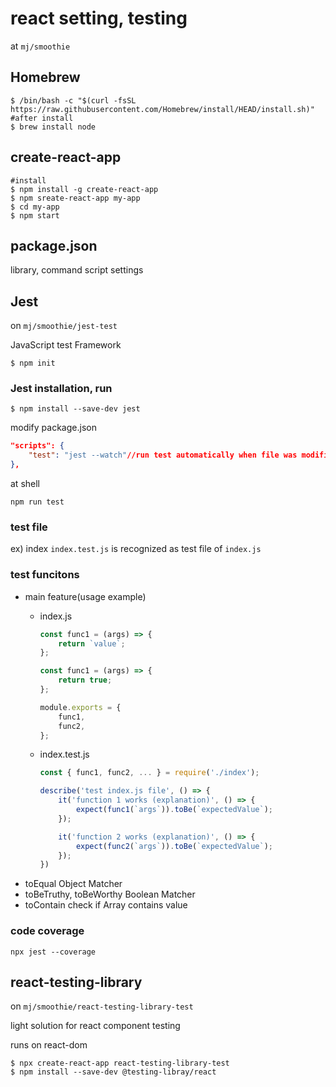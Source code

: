 # react setting, testing
at `mj/smoothie`

## Homebrew
```shell
$ /bin/bash -c "$(curl -fsSL https://raw.githubusercontent.com/Homebrew/install/HEAD/install.sh)"
#after install
$ brew install node
```

## create-react-app
```shell
#install
$ npm install -g create-react-app
$ npm sreate-react-app my-app
$ cd my-app
$ npm start
```

## package.json
library, command script settings

## Jest
on `mj/smoothie/jest-test` 

JavaScript test Framework
```shell
$ npm init
```
### Jest installation, run
```shell
$ npm install --save-dev jest
```
modify package.json
```json
"scripts": {
    "test": "jest --watch"//run test automatically when file was modified
},
```
at shell
```shell
npm run test
```
### test file
ex) index
`index.test.js` is recognized as test file of `index.js`
### test funcitons
- main feature(usage example)
    - index.js
        ```js
        const func1 = (args) => {
            return `value`;
        };

        const func1 = (args) => {
            return true;
        };

        module.exports = {
            func1,
            func2,
        };
        ```

    - index.test.js
        ```js
        const { func1, func2, ... } = require('./index');

        describe('test index.js file', () => {
            it('function 1 works (explanation)', () => {
                expect(func1(`args`)).toBe(`expectedValue`);
            });

            it('function 2 works (explanation)', () => {
                expect(func2(`args`)).toBe(`expectedValue`);
            });
        })
        ```
- toEqual
Object Matcher
- toBeTruthy, toBeWorthy
Boolean Matcher
- toContain
check if Array contains value

### code coverage
```shell
npx jest --coverage
```

## react-testing-library
on `mj/smoothie/react-testing-library-test`

light solution for react component testing

runs on react-dom
```shell
$ npx create-react-app react-testing-library-test
$ npm install --save-dev @testing-libray/react
```